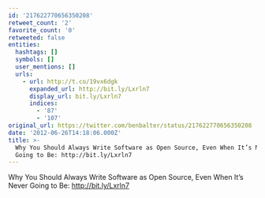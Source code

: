```yaml
---
id: '217622770656350208'
retweet_count: '2'
favorite_count: '0'
retweeted: false
entities:
  hashtags: []
  symbols: []
  user_mentions: []
  urls:
    - url: http://t.co/19vx6dgk
      expanded_url: http://bit.ly/Lxrln7
      display_url: bit.ly/Lxrln7
      indices:
        - '87'
        - '107'
original_url: https://twitter.com/benbalter/status/217622770656350208
date: '2012-06-26T14:18:06.000Z'
title: >-
  Why You Should Always Write Software as Open Source, Even When It’s Never
  Going to Be: http://bit.ly/Lxrln7
---
```


Why You Should Always Write Software as Open Source, Even When It’s Never Going to Be: http://bit.ly/Lxrln7